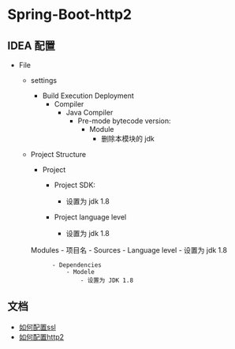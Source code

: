 # Spring-Boot-http2

## IDEA 配置

- File
    - settings
        - Build Execution Deployment
            - Compiler
                - Java Compiler
                    - Pre-mode bytecode version:
                        - Module
                            - 删除本模块的 jdk

    - Project Structure
        - Project
            - Project SDK:
                - 设置为 jdk 1.8
            
            - Project language level
                - 设置为 jdk 1.8

        Modules
            - 项目名
                - Sources
                    - Language level
                        - 设置为 jdk 1.8
                
                - Dependencies
                    - Modele
                        - 设置为 JDK 1.8

## 文档

- [如何配置ssl](https://docs.spring.io/spring-boot/docs/current/reference/html/howto.html#howto-configure-ssl)
- [如何配置http2](https://docs.spring.io/spring-boot/docs/current/reference/html/howto.html#howto-configure-http2)
